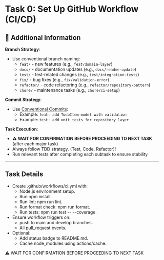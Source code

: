# Task 0: Set Up GitHub Workflow (CI/CD)

## 🔧 Additional Information

**Branch Strategy**:

- Use conventional branch naming:
  - `feat/` - new features (e.g., `feat/domain-layer`)
  - `docs/` - documentation updates (e.g., `docs/readme-update`)
  - `test/` - test-related changes (e.g., `test/integration-tests`)
  - `fix/` - bug fixes (e.g., `fix/validation-error`)
  - `refactor/` - code refactoring (e.g., `refactor/repository-pattern`)
  - `chore/` - maintenance tasks (e.g., `chore/ci-setup`)

**Commit Strategy**:

- Use [Conventional Commits](https://www.conventionalcommits.org/en/v1.0.0/):
  - Example: `feat: add TodoItem model with validation`
  - Example: `test: add unit tests for repository layer`

**Task Execution**:

- **⚠️ WAIT FOR CONFIRMATION BEFORE PROCEEDING TO NEXT TASK** (after each major task)
- Always follow TDD strategy. (Test, Code, Refactor)!
- Run relevant tests after completing each subtask to ensure stability

---

## Task Details

- Create .github/workflows/ci.yml with:
  - Node.js environment setup.
  - Run npm install.
  - Run lint: npm run lint.
  - Run format check: npm run format.
  - Run tests: npm run test -- --coverage.
- Ensure workflow triggers on:
  - push to main and develop branches.
  - All pull_request events.
- Optional:
  - Add status badge to README.md.
  - Cache node_modules using actions/cache.

⚠️ WAIT FOR CONFIRMATION BEFORE PROCEEDING TO NEXT TASK
